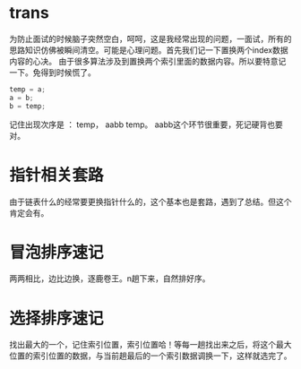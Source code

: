 # trans
为防止面试的时候脑子突然空白，呵呵，这是我经常出现的问题，一面试，所有的思路知识仿佛被瞬间清空。可能是心理问题。首先我们记一下置换两个index数据内容的心决。
由于很多算法涉及到置换两个索引里面的数据内容。所以要特意记一下。免得到时候慌了。

```java
temp = a;
a = b;
b = temp;
```
记住出现次序是 ： temp， aabb temp。  aabb这个环节很重要，死记硬背也要对。

# 指针相关套路
由于链表什么的经常要更换指针什么的，这个基本也是套路，遇到了总结。但这个肯定会有。

# 冒泡排序速记
两两相比，边比边换，逐鹿卷王。n趟下来，自然排好序。

# 选择排序速记
找出最大的一个，记住索引位置，索引位置哈！等每一趟找出来之后，将这个最大位置的索引位置的数据，与当前趟最后的一个索引数据调换一下，这样就选完了。